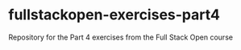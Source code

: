 # fullstackopen-exercises-part4
Repository for the Part 4 exercises from the Full Stack Open course
